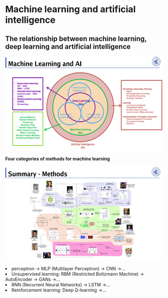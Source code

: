 # **Machine learning and artificial intelligence**

## **The relationship between machine learning, deep learning and artificial intelligence**
<p align="center">
  <img height="300" src="https://github.com/ER-lab/ML-DL_NWPU/blob/main/1_machine_learning_class/image/ml&ai_image.png" />
</p

## **Four categories of methods for machine learning**
<p align="left">
  <img height="300" src="https://github.com/ER-lab/ML-DL_NWPU/blob/main/1_machine_learning_class/image/ml_methods.png" />
</p

- perceptron -> MLP (Multilayer Perceptron) -> CNN ->...
- Unsupervised learning: RBM (Restricted Boltzmann Machine) -> AutoEncoder -> GANs ->...
- RNN (Recurrent Neural Networks) -> LSTM ->...
- Reinforcement learning: Deep Q-learning ->...